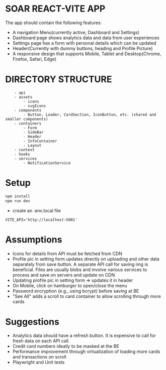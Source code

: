 # SOAR REACT-VITE APP

The app should contain the following features:

- A navigation Menu(currently active, Dashboard and Settings)
- Dashboard page shows analytics data and data from user experiences
- Settings page has a form with personal details which can be updated
- Header(Currently with dummy buttons, heading and Profile Picture)
- A responsive design that supports Mobile, Tablet and Desktop(Chrome, Firefox, Safari, Edge)

# DIRECTORY STRUCTURE

```- src
	- api
	- assets
		- icons
		- svgIcons
	- components
		- Button, Loader, CardSection, IconButton, etc. (shared and smaller components)
	- containers
		- Form
		- SideBar
		- Header
		- InfoContainer
		- Layout
	- context
	- hooks
	- services
		- NotificationService
```

# Setup

```bash
npm install
npm run dev
```

- create an .env.local file

```
VITE_API='http://localhost:5001'
```

# Assumptions

- Icons for details from API must be fetched from CDN
- Profile pic in setting form updates directly on uploading and other data separately from save button. A separate API call for saving img is beneficial. Files are usually blobs and involve various services to process and save on servers and update on CDN.
- Updating profile pic in setting form => updates it in header
- On Mobile, click on hamburger to open/close the menu
- Password encryption (e.g., using bcrypt) before saving at BE
- "See All" adds a scroll to card container to allow scrolling through more cards

# Suggestions

- Analytics data should have a refresh button. It is expensive to call for fresh data on each API call.
- Credit card numbers ideally to be masked at the BE
- Performance improvement through virtualization of loading more cards and transactions on scroll
- Playwright and Unit tests
